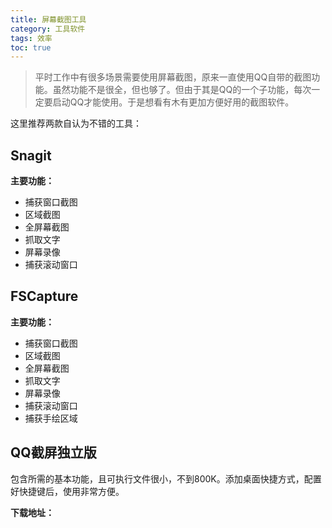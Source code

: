 ```yaml
---
title: 屏幕截图工具
category: 工具软件
tags: 效率
toc: true 
---
```



> 平时工作中有很多场景需要使用屏幕截图，原来一直使用QQ自带的截图功能。虽然功能不是很全，但也够了。但由于其是QQ的一个子功能，每次一定要启动QQ才能使用。于是想看有木有更加方便好用的截图软件。


这里推荐两款自认为不错的工具：

## Snagit

**主要功能：**

- 捕获窗口截图
- 区域截图
- 全屏幕截图
- 抓取文字
- 屏幕录像
- 捕获滚动窗口


## FSCapture

**主要功能：**

- 捕获窗口截图
- 区域截图
- 全屏幕截图
- 抓取文字
- 屏幕录像
- 捕获滚动窗口
- 捕获手绘区域


## QQ截屏独立版

包含所需的基本功能，且可执行文件很小，不到800K。添加桌面快捷方式，配置好快捷键后，使用非常方便。


**下载地址：**


